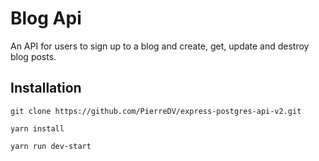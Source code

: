 # Blog Api
An API for users to sign up to a blog and create, get, update and destroy blog posts.

## Installation

```
git clone https://github.com/PierreDV/express-postgres-api-v2.git

yarn install

yarn run dev-start
```